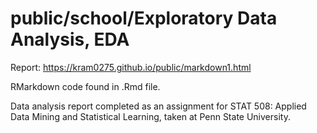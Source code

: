 # public/school/Exploratory Data Analysis, EDA

Report: https://kram0275.github.io/public/markdown1.html

RMarkdown code found in .Rmd file.

Data analysis report completed as an assignment for STAT 508: Applied Data Mining and Statistical Learning, taken at Penn State University.

